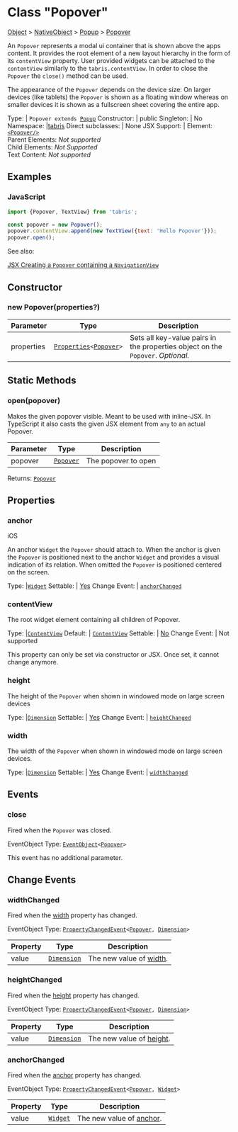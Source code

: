 ---
---
# Class "Popover"

<a href="https://developer.mozilla.org/en-US/docs/Web/JavaScript/Reference/Global_Objects/Object" title="View &quot;Object&quot; on MDN">Object</a> > <a href="NativeObject.html" title="NativeObject Class Reference">NativeObject</a> > <a href="Popup.html" title="Popup Class Reference">Popup</a> > <a href="#" >Popover</a>

An `Popover` represents a modal ui container that is shown above the apps content. It provides the root element of a new layout hierarchy in the form of its `contentView` property. User provided widgets can be attached to the `contentView` similarly to the `tabris.contentView`. In order to close the `Popover` the `close()` method can be used.

The appearance of the `Popover` depends on the device size: On larger devices (like tablets) the `Popover` is shown as a floating window whereas on smaller devices it is shown as a fullscreen sheet covering the entire app.


Type: | <code style="white-space: nowrap">Popover extends <a href="Popup.html" title="Popup Class Reference">Popup</a></code>
Constructor: | public
Singleton: | No
Namespace: |<a href="../modules.html#startup" >tabris</a>
Direct subclasses: | None
JSX Support: | Element: <code style="white-space: nowrap"><a href="Popover.html" title="Popover Class Reference">&lt;Popover/&gt;</a></code><br/>Parent Elements: *Not supported*<br/>Child Elements: *Not Supported*<br/>Text Content: *Not supported*

## Examples
### JavaScript


```js
import {Popover, TextView} from 'tabris';

const popover = new Popover();
popover.contentView.append(new TextView({text: 'Hello Popover'}));
popover.open();
```


See also:
  
[<span class='language jsx'>JSX</span> Creating a `Popover` containing a `NavigationView`](https://playground.tabris.com/?gitref=vundefined&snippet=popover.jsx)

## Constructor

### new Popover(properties?)

Parameter|Type|Description
-|-|-
properties | <code style="white-space: nowrap"><a href="../types.html#propertieswidget" title="Properties&lt;Widget&gt;">Properties</a>&lt;<a href="#" >Popover</a>&gt;</code> | Sets all key-value pairs in the properties object on the `Popover`. *Optional.*

## Static Methods

### open(popover)



Makes the given popover visible. Meant to be used with inline-JSX. In TypeScript it also casts the given JSX element from `any` to an actual Popover.


Parameter|Type|Description
-|-|-
popover | <code style="white-space: nowrap"><a href="#" >Popover</a></code> | The popover to open


Returns: <code style="white-space: nowrap"><a href="#" >Popover</a></code>


## Properties

### anchor
<p class="platforms"><span class='ios-tag' title='supported on iOS'>iOS</span></p>

An anchor `Widget` the `Popover` should attach to. When the anchor is given the `Popover` is positioned next to the anchor `Widget` and provides a visual indication of its relation. When omitted the `Popover` is positioned centered on the screen.

Type: |<code style="white-space: nowrap"><a href="Widget.html" title="Widget Class Reference">Widget</a></code>
Settable: | <a href="../widget-basics.html#widget-properties" >Yes</a>
Change Event: | [`anchorChanged`](#anchorchanged)




### contentView


The root widget element containing all children of Popover.

Type: |<code style="white-space: nowrap"><a href="ContentView.html" title="ContentView Object Reference">ContentView</a></code>
Default: | <code style="white-space: nowrap"><a href="https://developer.mozilla.org/en-US/docs/Web/JavaScript/Data_structures#String_type" title="View &quot;string&quot; on MDN">ContentView</a></code>
Settable: | <a href="../widget-basics.html#widget-properties" >No</a>
Change Event: | Not supported




This property can only be set via constructor or JSX. Once set, it cannot change anymore.



### height


The height of the `Popover` when shown in windowed mode on large screen devices

Type: |<code style="white-space: nowrap"><a href="../types.html#dimension" title="Dimension Type Reference">Dimension</a></code>
Settable: | <a href="../widget-basics.html#widget-properties" >Yes</a>
Change Event: | [`heightChanged`](#heightchanged)




### width


The width of the `Popover` when shown in windowed mode on large screen devices.

Type: |<code style="white-space: nowrap"><a href="../types.html#dimension" title="Dimension Type Reference">Dimension</a></code>
Settable: | <a href="../widget-basics.html#widget-properties" >Yes</a>
Change Event: | [`widthChanged`](#widthchanged)





## Events

### close

Fired when the `Popover` was closed.

EventObject Type: <code style="white-space: nowrap"><a href="EventObject.html" title="EventObject Class Reference">EventObject</a>&lt;<a href="#" >Popover</a>&gt;</code>

This event has no additional parameter.
## Change Events

### widthChanged

Fired when the [width](#width) property has changed.

EventObject Type: <code style="white-space: nowrap"><a href="../types.html#propertychangedeventtargettype-valuetype" title="PropertyChangedEvent&lt;TargetType, ValueType&gt;">PropertyChangedEvent</a>&lt;<a href="#" >Popover</a>, <a href="../types.html#dimension" title="Dimension Type Reference">Dimension</a>&gt;</code>

Property|Type|Description
-|-|-
value | <code style="white-space: nowrap"><a href="../types.html#dimension" title="Dimension Type Reference">Dimension</a></code> | The new value of [width](#width).

### heightChanged

Fired when the [height](#height) property has changed.

EventObject Type: <code style="white-space: nowrap"><a href="../types.html#propertychangedeventtargettype-valuetype" title="PropertyChangedEvent&lt;TargetType, ValueType&gt;">PropertyChangedEvent</a>&lt;<a href="#" >Popover</a>, <a href="../types.html#dimension" title="Dimension Type Reference">Dimension</a>&gt;</code>

Property|Type|Description
-|-|-
value | <code style="white-space: nowrap"><a href="../types.html#dimension" title="Dimension Type Reference">Dimension</a></code> | The new value of [height](#height).

### anchorChanged

Fired when the [anchor](#anchor) property has changed.

EventObject Type: <code style="white-space: nowrap"><a href="../types.html#propertychangedeventtargettype-valuetype" title="PropertyChangedEvent&lt;TargetType, ValueType&gt;">PropertyChangedEvent</a>&lt;<a href="#" >Popover</a>, <a href="Widget.html" title="Widget Class Reference">Widget</a>&gt;</code>

Property|Type|Description
-|-|-
value | <code style="white-space: nowrap"><a href="Widget.html" title="Widget Class Reference">Widget</a></code> | The new value of [anchor](#anchor).

